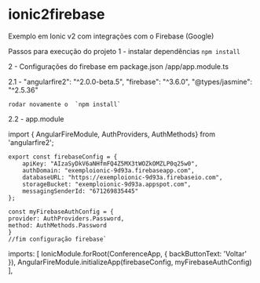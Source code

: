 ﻿# ionic2firebase
Exemplo em Ionic v2 com integrações com o Firebase (Google)

Passos para execução do projeto
1 - instalar dependências
     `npm install`

2 - Configurações do firebase em package.json /app/app.module.ts

2.1 - "angularfire2": "^2.0.0-beta.5",
      "firebase": "^3.6.0",
      "@types/jasmine": "^2.5.36"

    rodar novamente o  `npm install`

2.2 - app.module

import { AngularFireModule, AuthProviders, AuthMethods} from 'angularfire2';

    export const firebaseConfig = {
        apiKey: "AIzaSyDkV6aNHfmFQ4Z5MX3tWOZkOMZLP0q25w0",
        authDomain: "exemploionic-9d93a.firebaseapp.com",
        databaseURL: "https://exemploionic-9d93a.firebaseio.com",
        storageBucket: "exemploionic-9d93a.appspot.com",
        messagingSenderId: "671269835445"
    };

    const myFirebaseAuthConfig = {
    provider: AuthProviders.Password,
    method: AuthMethods.Password
    }
    //fim configuração firebase`

imports: [
    IonicModule.forRoot(ConferenceApp, {
      backButtonText: 'Voltar'
    }),
    AngularFireModule.initializeApp(firebaseConfig, myFirebaseAuthConfig)
  ],
